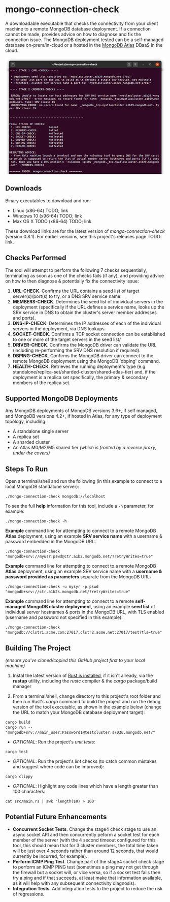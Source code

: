 # mongo-connection-check

A downloadable executable that checks the connectivity from your client machine to a remote MongoDB database deployment. If a connection cannot be made, provides advice on how to diagnose and fix the connection issue. The MongoDB deployment tested can be a self-managed database on-prem/in-cloud or a hosted in the [MongoDB Atlas](https://www.mongodb.com/cloud/atlas) DBaaS in the cloud.

![Screenshot of the mongo-connection-check tool](.tool_pic.png)

## Downloads

Binary executables to download and run:

 * Linux (x86-64) TODO; link
 * Windows 10 (x96-64) TODO; link
 * Max OS X TODO (x86-64) TODO; link

These download links are for the latest version of _mongo-connection-check_ (version 0.8.1). For earlier versions, see this project's releases page TODO: link.

## Checks Performed

The tool will attempt to perform the following 7 checks sequentially, terminating as soon as one of the checks fails (if any), and providing advice on how to then diagnose & potentially fix the connectivity issue:
 1. __URL-CHECK__. Confirms the URL contains a seed list of target server(s)/port(s) to try, or a DNS SRV service name.
 2. __MEMBERS-CHECK__. Determines the seed list of individual servers in the deployment (specifically if the URL defines a service name, looks up the SRV service in DNS to obtain the cluster's server member addresses and ports).
 3. __DNS-IP-CHECK__. Determines the IP addresses of each of the individual servers in the deployment, via DNS lookups.
 4. __SOCKET-CHECK__. Confirms a TCP socket connection can be established to one or more of the target servers in the seed list/
 5. __DRIVER-CHECK__. Confirms the MongoDB driver can validate the URL (including re-performing the SRV DNS resolution if required).
 6. __DBPING-CHECK__. Confirms the MongoDB driver can connect to the remote MongoDB deployment using the MongoDB 'dbping' command.
 7. __HEALTH-CHECK__. Retrieves the running deployment's type (e.g. standalone/replica-set/sharded-cluster/shared-atlas-tier) and, if the deployment is a replica set specifically, the primary & secondary members of the replica set.

## Supported MongoDB Deployments

Any MongoDB deployments of MongoDB versions 3.6+, if self managed, and MongoDB versions 4.2+, if hosted in Atlas, for any type of deployment topology, including:
 * A standalone single server
 * A replica set
 * A sharded cluster
 * An Atlas M0/M2/M5 shared tier _(which is fronted by a reverse proxy, under the covers)_
 
## Steps To Run

Open a terminal/shell and run the following (in this example to connect to a local MongoDB standalone server):

```console
./mongo-connection-check mongodb://localhost
```

To see the full __help__ information for this tool, include a `-h` parameter, for example:

```console
./mongo-connection-check -h
```

__Example__ command line for attempting to connect to a remote MongoDB __Atlas__ deployment, using an example __SRV service name__ with a username & password embedded in the MongoDB URL:

```console
./mongo-connection-check "mongodb+srv://myusr:pswd@ctr.a1b2.mongodb.net/?retryWrites=true"
```

__Example__ command line for attempting to connect to a remote MongoDB __Atlas__ deployment, using an example SRV service name with a __username & password provided as parameters__ separate from the MongoDB URL:

```console
./mongo-connection-check -u mysyr -p pswd "mongodb+srv://ctr.a1b2s.mongodb.net/?retryWrites=true"
```

__Example__ command line for attempting to connect to a remote __self-managed MongoDB cluster deployment__, using an example __seed list__ of individual server hostnames & ports in the MongoDB URL, with TLS enabled (username and password not specified in this example):

```console
./mongo-connection-check "mongodb://clstr1.acme.com:27017,clstr2.acme.net:27017/test?tls=true"
```

## Building The Project

_(ensure you've cloned/copied this GitHub project first to your local machine)_

 1. Instal the latest version of [Rust is installed](https://www.rust-lang.org/tools/install), if it isn't already, via the __rustup__ utility, including the _rustc_ compiler & the _cargo_ package/build manager

 2. From a terminal/shell, change directory to this project's root folder and then run Rust's _cargo_ command to build the project and run the debug version of the tool executable, as shown in the example below (change the URL to match your MongoDB database deployment target):
 
```console
cargo build
cargo run -- "mongodb+srv://main_user:Password1@testcluster.s703u.mongodb.net/"
```

 * _OPTIONAL_: Run the project's _unit tests_:
```console
cargo test
```
 
 * _OPTIONAL_: Run the project's _lint_ checks (to catch common mistakes and suggest where code can be improved):
```console
cargo clippy
```

 * _OPTIONAL_: Highlight any code lines which have a length greater than 100 characters:
```console
cat src/main.rs | awk 'length($0) > 100'
```

## Potential Future Enhancements

* __Concurrent Socket Tests__. Change the stage4 check stage to use an async socket API and then concurrently peform a socket test for each member of the server (with the 4 second timeout configured for this tool, this should mean that for 3 cluster members, the total time taken will be just over 4 seconds rather than around 12 seconds, that would currently be incurred, for example).
* __Perform ICMP Ping Test__. Change part of the stage4 socket check stage to perform an ICMP PING test (sometimes a ping may not get through the firewall but a socket will, or vice versa, so if a socket test fails then try a ping and if that succeeds, at least make that information available, as it will help with any subsequent connectivity diagnosis).
* __Integration Tests__. Add integration tests to the project to reduce the risk of regressions.


